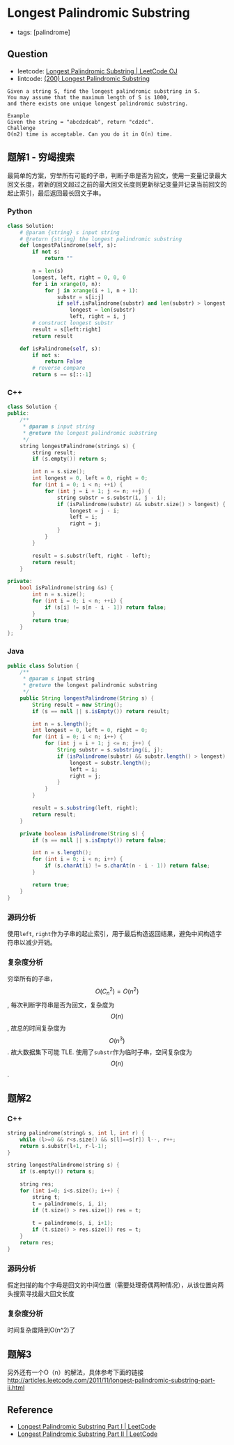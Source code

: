 # Longest Palindromic Substring

- tags: [palindrome]

## Question

- leetcode: [Longest Palindromic Substring | LeetCode OJ](https://leetcode.com/problems/longest-palindromic-substring/)
- lintcode: [(200) Longest Palindromic Substring](http://www.lintcode.com/en/problem/longest-palindromic-substring/)

```
Given a string S, find the longest palindromic substring in S.
You may assume that the maximum length of S is 1000,
and there exists one unique longest palindromic substring.

Example
Given the string = "abcdzdcab", return "cdzdc".
Challenge
O(n2) time is acceptable. Can you do it in O(n) time.
```

## 题解1 - 穷竭搜索

最简单的方案，穷举所有可能的子串，判断子串是否为回文，使用一变量记录最大回文长度，若新的回文超过之前的最大回文长度则更新标记变量并记录当前回文的起止索引，最后返回最长回文子串。

### Python

```python
class Solution:
    # @param {string} s input string
    # @return {string} the longest palindromic substring
    def longestPalindrome(self, s):
        if not s:
            return ""

        n = len(s)
        longest, left, right = 0, 0, 0
        for i in xrange(0, n):
            for j in xrange(i + 1, n + 1):
                substr = s[i:j]
                if self.isPalindrome(substr) and len(substr) > longest:
                    longest = len(substr)
                    left, right = i, j
        # construct longest substr
        result = s[left:right]
        return result

    def isPalindrome(self, s):
        if not s:
            return False
        # reverse compare
        return s == s[::-1]
```

### C++

```c++
class Solution {
public:
    /**
     * @param s input string
     * @return the longest palindromic substring
     */
    string longestPalindrome(string& s) {
        string result;
        if (s.empty()) return s;

        int n = s.size();
        int longest = 0, left = 0, right = 0;
        for (int i = 0; i < n; ++i) {
            for (int j = i + 1; j <= n; ++j) {
                string substr = s.substr(i, j - i);
                if (isPalindrome(substr) && substr.size() > longest) {
                    longest = j - i;
                    left = i;
                    right = j;
                }
            }
        }

        result = s.substr(left, right - left);
        return result;
    }

private:
    bool isPalindrome(string &s) {
        int n = s.size();
        for (int i = 0; i < n; ++i) {
            if (s[i] != s[n - i - 1]) return false;
        }
        return true;
    }
};
```

### Java

```java
public class Solution {
    /**
     * @param s input string
     * @return the longest palindromic substring
     */
    public String longestPalindrome(String s) {
        String result = new String();
        if (s == null || s.isEmpty()) return result;

        int n = s.length();
        int longest = 0, left = 0, right = 0;
        for (int i = 0; i < n; i++) {
            for (int j = i + 1; j <= n; j++) {
                String substr = s.substring(i, j);
                if (isPalindrome(substr) && substr.length() > longest) {
                    longest = substr.length();
                    left = i;
                    right = j;
                }
            }
        }

        result = s.substring(left, right);
        return result;
    }

    private boolean isPalindrome(String s) {
        if (s == null || s.isEmpty()) return false;

        int n = s.length();
        for (int i = 0; i < n; i++) {
            if (s.charAt(i) != s.charAt(n - i - 1)) return false;
        }

        return true;
    }
}
```

### 源码分析

使用`left`, `right`作为子串的起止索引，用于最后构造返回结果，避免中间构造字符串以减少开销。

### 复杂度分析

穷举所有的子串，$$O(C_n^2) = O(n^2)$$, 每次判断字符串是否为回文，复杂度为 $$O(n)$$, 故总的时间复杂度为 $$O(n^3)$$. 故大数据集下可能 TLE. 使用了`substr`作为临时子串，空间复杂度为 $$O(n)$$.

## 题解2
### C++
```c++
string palindrome(string& s, int l, int r) {
	while (l>=0 && r<s.size() && s[l]==s[r]) l--, r++;
	return s.substr(l+1, r-l-1);
}

string longestPalindrome(string s) {
	if (s.empty()) return s;

	string res;
	for (int i=0; i<s.size(); i++) {
		string t;
		t = palindrome(s, i, i);
		if (t.size() > res.size()) res = t;
	   
		t = palindrome(s, i, i+1);
		if (t.size() > res.size()) res = t;   
	}
	return res;
}
```

### 源码分析
假定扫描的每个字母是回文的中间位置（需要处理奇偶两种情况），从该位置向两头搜索寻找最大回文长度

### 复杂度分析
时间复杂度降到O(n^2)了

## 题解3
另外还有一个O（n）的解法，具体参考下面的链接
http://articles.leetcode.com/2011/11/longest-palindromic-substring-part-ii.html

## Reference

- [Longest Palindromic Substring Part I | LeetCode](http://articles.leetcode.com/2011/11/longest-palindromic-substring-part-i.html)
- [Longest Palindromic Substring Part II | LeetCode](http://articles.leetcode.com/2011/11/longest-palindromic-substring-part-ii.html)
